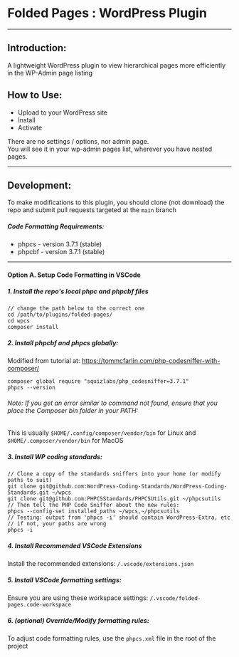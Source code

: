 # Folded Pages : WordPress Plugin

---
## Introduction:
A lightweight WordPress plugin to view hierarchical pages more efficiently in the WP-Admin page listing

## How to Use:

- Upload to your WordPress site
- Install
- Activate

There are no settings / options, nor admin page.  
You will see it in your wp-admin pages list, wherever you have nested pages.

---
## Development:

To make modifications to this plugin, you should clone (not download) the repo and submit pull requests targeted at the `main` branch

##### Code Formatting Requirements:
- phpcs - version 3.7.1 (stable) 
- phpcbf - version 3.7.1 (stable)

---
#### Option A. Setup Code Formatting in VSCode

##### 1. Install the repo's local phpc and phpcbf files
```
// change the path below to the correct one
cd /path/to/plugins/folded-pages/
cd wpcs
composer install
```
##### 2. Install phpcbf and phpcs globally:

Modified from tutorial at: 
https://tommcfarlin.com/php-codesniffer-with-composer/

```
composer global require "squizlabs/php_codesniffer=3.7.1"
phpcs --version
```
###### _Note: If you get an error similar to command not found, ensure that you place the Composer bin folder in your PATH:_

This is usually `$HOME/.config/composer/vendor/bin` for Linux and `$HOME/.composer/vendor/bin` for MacOS

##### 3. Install WP coding standards:
```
// Clone a copy of the standards sniffers into your home (or modify paths to suit)
git clone git@github.com:WordPress-Coding-Standards/WordPress-Coding-Standards.git ~/wpcs
git clone git@github.com:PHPCSStandards/PHPCSUtils.git ~/phpcsutils
// Then tell the PHP Code Sniffer about the new rules:
phpcs --config-set installed_paths ~/wpcs,~/phpcsutils
// Testing: output from 'phpcs -i' should contain WordPress-Extra, etc 
// if not, your paths are wrong
phpcs -i
```

##### 4. Install Recommended VSCode Extensions
Install the recommended extensions: 
`/.vscode/extensions.json`

##### 5. Install VSCode formatting settings:
Ensure you are using these workspace settings: 
`/.vscode/folded-pages.code-workspace`

##### 6. (optional) Override/Modify formatting rules:
To adjust code formatting rules, use the `phpcs.xml` file in the root of the project
